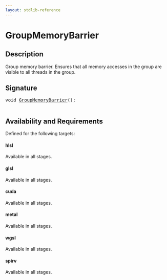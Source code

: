 ```yaml
---
layout: stdlib-reference
---
```


# GroupMemoryBarrier

## Description

Group memory barrier. Ensures that all memory accesses in the group are visible to all threads in the group.




## Signature 

<pre>
<span class="code_keyword">void</span> <a href="/stdlib-reference/global-decls/groupmemorybarrier-05b">GroupMemoryBarrier</a>();

</pre>

## Availability and Requirements

Defined for the following targets:

#### hlsl
Available in all stages.

#### glsl
Available in all stages.

#### cuda
Available in all stages.

#### metal
Available in all stages.

#### wgsl
Available in all stages.

#### spirv
Available in all stages.



